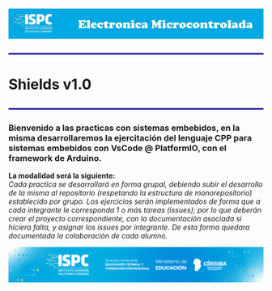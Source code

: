 ![logo](/assets/encabezado.png)

![line](/assets/line.png)
# Shields v1.0
![line](/assets/line.png)

### Bienvenido a las practicas con sistemas embebidos, en la misma desarrollaremos la ejercitación del lenguaje  CPP para sistemas embebidos con VsCode @ PlatformIO, con el framework de Arduino.

**La modalidad será la siguiente:**  
*Cada practica se desarrollará en forma grupal, debiendo subir el desarrollo de la misma al repositorio (respetando la estructura de monorepositorio) establecido por grupo. Los ejercicios serán implementados de forma que a cada integrante le corresponda 1 o más tareas (issues); por lo que deberán crear el proyecto correspondiente, con la documentación asociada si hiciera falta, y asignar los issues por integrante. De esta forma quedara documentada la colaboración de cada alumno.*


![final](/assets/Curso%20ISPC.png)